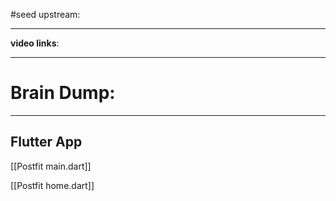 #seed 
upstream:

---

**video links**: 

---

# Brain Dump: 


--- 

## Flutter App 

[[Postfit main.dart]]

[[Postfit home.dart]]





